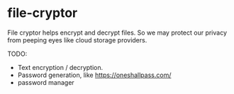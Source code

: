 # file-cryptor
File cryptor helps encrypt and decrypt files. So we may protect our privacy from peeping eyes like cloud storage providers.

TODO:

- Text encryption / decryption.
- Password generation, like https://oneshallpass.com/
- password manager
